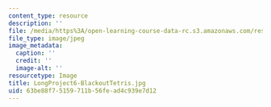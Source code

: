 ```yaml
---
content_type: resource
description: ''
file: /media/https%3A/open-learning-course-data-rc.s3.amazonaws.com/res-3-003-learn-to-build-your-own-videogame-with-the-unity-game-engine-and-microsoft-kinect-january-iap-2017/63be88f75159711b56fead4c939e7d12_LongProject6-BlackoutTetris.jpg
file_type: image/jpeg
image_metadata:
  caption: ''
  credit: ''
  image-alt: ''
resourcetype: Image
title: LongProject6-BlackoutTetris.jpg
uid: 63be88f7-5159-711b-56fe-ad4c939e7d12
---
```

